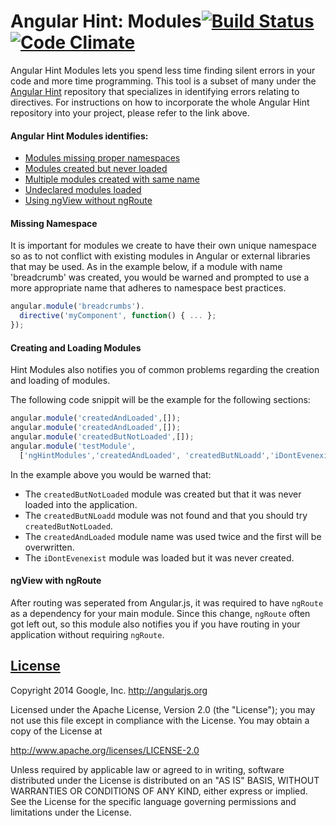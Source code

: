 Angular Hint: Modules[![Build Status](https://travis-ci.org/angular/angular-hint-modules.svg?branch=master)](https://travis-ci.org/angular/angular-hint-modules)[![Code Climate](https://codeclimate.com/github/angular/angular-hint-modules.png)](https://codeclimate.com/github/angular/angular-hint-modules)
===================

Angular Hint Modules lets you spend less time finding silent errors in your code and more time programming. This tool is a subset of many under the [Angular Hint](https://github.com/angular/angular-hint) repository that specializes in identifying errors relating to directives. For instructions on how to incorporate the whole Angular Hint repository into your project, please refer to the link above.

#### Angular Hint Modules identifies:
  - [Modules missing proper namespaces](#missing-namespace)
  - [Modules created but never loaded](#creating-and-loading-modules)
  - [Multiple modules created with same name](#creating-and-loading-modules)
  - [Undeclared modules loaded](#creating-and-loading-modules)
  - [Using ngView without ngRoute](#ngview-with-ngroute)

#### Missing Namespace
It is important for modules we create to have their own unique namespace so as to not conflict with existing modules in Angular or external libraries that may be used. As in the example below, if a module with name 'breadcrumb' was created, you would be warned and prompted to use a more appropriate name that adheres to namespace best practices.
```javascript
angular.module('breadcrumbs').
  directive('myComponent', function() { ... };
});
```

#### Creating and Loading Modules
Hint Modules also notifies you of common problems regarding the creation and loading of modules.

The following code snippit will be the example for the following sections:

```Javascript
angular.module('createdAndLoaded',[]);
angular.module('createdAndLoaded',[]);
angular.module('createdButNotLoaded',[]);
angular.module('testModule',
  ['ngHintModules','createdAndLoaded', 'createdButNLoadd','iDontEvenexist']);

```
In the example above you would be warned that:
- The `createdButNotLoaded` module was created but that it was never loaded into the application.
- The `createdButNLoadd` module was not found and that you should try `createdButNotLoaded`.
- The `createdAndLoaded` module name was used twice and the first will be overwritten.
- The `iDontEvenexist` module was loaded but it was never created.

#### ngView with ngRoute
After routing was seperated from Angular.js, it was required to have `ngRoute` as a dependency for your main module. Since this change, `ngRoute` often got left out, so this module also notifies you if you have routing in your application without requiring `ngRoute`.

## [License](LICENSE)

Copyright 2014 Google, Inc. http://angularjs.org

Licensed under the Apache License, Version 2.0 (the "License");
you may not use this file except in compliance with the License.
You may obtain a copy of the License at

   http://www.apache.org/licenses/LICENSE-2.0

Unless required by applicable law or agreed to in writing, software
distributed under the License is distributed on an "AS IS" BASIS,
WITHOUT WARRANTIES OR CONDITIONS OF ANY KIND, either express or implied.
See the License for the specific language governing permissions and
limitations under the License.
